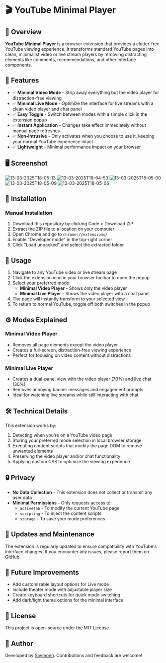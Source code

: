 # 🎬 YouTube Minimal Player

## 📌 Overview

**YouTube Minimal Player** is a browser extension that provides a clutter-free YouTube viewing experience. It transforms standard YouTube pages into clean, minimalist video or live stream players by removing distracting elements like comments, recommendations, and other interface components.

## 🎯 Features

- ✅ **Minimal Video Mode** - Strip away everything but the video player for distraction-free viewing
- ✅ **Minimal Live Mode** - Optimize the interface for live streams with a clean video player and chat panel
- ✅ **Easy Toggle** - Switch between modes with a simple click in the extension popup
- ✅ **Instant Application** - Changes take effect immediately without manual page refreshes
- ✅ **Non-Intrusive** - Only activates when you choose to use it, keeping your normal YouTube experience intact
- ✅ **Lightweight** - Minimal performance impact on your browser

## 🖥️ Screenshot

![13-03-2025T18-05-13](https://github.com/user-attachments/assets/ebd87a28-2061-4b8f-a276-4cf431b48239)
![13-03-2025T18-04-53](https://github.com/user-attachments/assets/a87f63a3-a7d8-4257-bf51-f9667353fbae)
![13-03-2025T18-05-00](https://github.com/user-attachments/assets/c08108a9-1dab-4ecb-8d11-777139615abc)
![13-03-2025T18-05-09](https://github.com/user-attachments/assets/5aa1795f-381e-4dc5-8684-b377902960c5)
![13-03-2025T18-05-06](https://github.com/user-attachments/assets/e6f34a9c-9cea-414c-a732-411ad307a0f1)

## 🔧 Installation

### Manual Installation
1. Download this repository by clicking Code > Download ZIP
2. Extract the ZIP file to a location on your computer
3. Open Chrome and go to `chrome://extensions/`
4. Enable "Developer mode" in the top-right corner
5. Click "Load unpacked" and select the extracted folder

## 🚀 Usage

1. Navigate to any YouTube video or live stream page
2. Click the extension icon in your browser toolbar to open the popup
3. Select your preferred mode:
   - **Minimal Video Player** - Shows only the video player
   - **Minimal Live Player** - Shows the video player with a chat panel
4. The page will instantly transform to your selected view
5. To return to normal YouTube, toggle off both switches in the popup

## ⚙️ Modes Explained

### Minimal Video Player
- Removes all page elements except the video player
- Creates a full-screen, distraction-free viewing experience
- Perfect for focusing on video content without distractions

### Minimal Live Player
- Creates a dual-panel view with the video player (70%) and live chat (30%)
- Removes annoying banner messages and engagement prompts
- Ideal for watching live streams while still interacting with chat

## 🛠️ Technical Details

This extension works by:

1. Detecting when you're on a YouTube video page
2. Storing your preferred mode selection in local browser storage
3. Executing content scripts that modify the page DOM to remove unwanted elements
4. Preserving the video player and/or chat functionality
5. Applying custom CSS to optimize the viewing experience

## 🔒 Privacy

- **No Data Collection** - This extension does not collect or transmit any user data
- **Minimal Permissions** - Only requests access to:
  - `activeTab` - To modify the current YouTube page
  - `scripting` - To inject the content scripts
  - `storage` - To save your mode preferences

## 🔄 Updates and Maintenance

The extension is regularly updated to ensure compatibility with YouTube's interface changes. If you encounter any issues, please report them on GitHub.

## 🔮 Future Improvements

- Add customizable layout options for Live mode
- Include theater mode with adjustable player size
- Create keyboard shortcuts for quick mode switching
- Add dark/light theme options for the minimal interface

## 📝 License

This project is open-source under the MIT License.

## 👤 Author

Developed by [Saymonn](https://github.com/saymonn37). Contributions and feedback are welcome!
